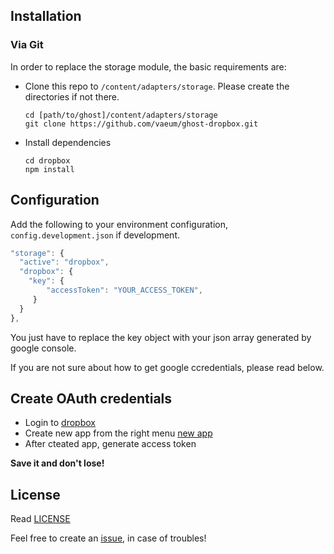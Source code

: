 ## Installation

### Via Git

In order to replace the storage module, the basic requirements are:

- Clone this repo to `/content/adapters/storage`. Please create the directories if not there.

  ```
  cd [path/to/ghost]/content/adapters/storage
  git clone https://github.com/vaeum/ghost-dropbox.git
  ```

- Install dependencies

  ```
  cd dropbox
  npm install
  ```

## Configuration

Add the following to your environment configuration, `config.development.json` if development.

```js
"storage": {
  "active": "dropbox",
  "dropbox": {
    "key": {
        "accessToken": "YOUR_ACCESS_TOKEN",
     }
  }
},

```

You just have to replace the key object with your json array generated by google console.

If you are not sure about how to get google ccredentials, please read below.

## Create OAuth credentials

- Login to [dropbox](https://www.dropbox.com/login)
- Create new app from the right menu
  [new app](https://www.dropbox.com/developers/apps)
- After cteated app, generate access token

**Save it and don't lose!**

## License

Read [LICENSE](LICENSE)

Feel free to create an [issue](https://github.com/vaeum/ghost-dropbox/issues), in case of troubles!

